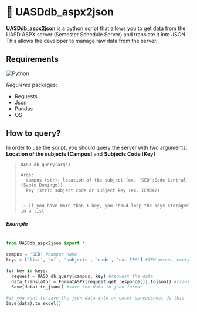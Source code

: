 # 💾 UASDdb_aspx2json

**UASDdb_aspx2json** is a python script that allows you to get data from the UASD ASPX server (Semester Schedule Server) and translate it into JSON. This allows the developer to manage raw data from the server.

## Requirements

![Python](https://img.shields.io/pypi/pyversions/pandas?style=for-the-badge&logo=python&logoColor=white)

*Requiered* packages:

* Requests
* Json
* Pandas
* OS

## How to query?

In order to use the script, you should query the server with two arguments: **Location of the subjects [Campus]** and **Subjects Code [Key]**


>     UASD_db_query(args)
>
>     Args:
>       campus (str): location of the subject (ex. 'SED':Sede Central (Santo Domingo))
>       key (str): subject code or subject key (ex. IEM347)
>       
>       
>      ⚠️ If you have more than 1 key, you shoud loop the keys storaged in a list

<h5>Example</h5>

```python
  
from UASDdb_aspx2json import *
  
campus = 'SED' #campus name
keys = ['list', 'of', 'subjects', 'code', 'ex. IEM'] #IEM means, every subject of electromechanical engineering
  
for key in keys:
  request = UASD_db_query(campus, key) #request the data
  data_translator = FormatASPX(request.get_responce()).tojson() #translate the data into json
  Save(data).to_json() #save the data in json format
  
#if you want to save the json data into an excel spreadsheet do this
Save(data).to_excel()

```

